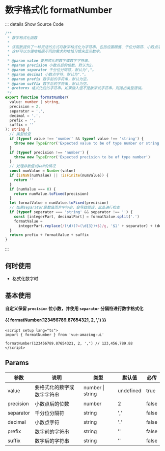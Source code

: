 # 数字格式化 formatNumber

<BackTop />
<Watermark fullscreen content="Vue Amazing UI" />

::: details Show Source Code

```ts
/**
 * 数字格式化函数
 * 
 * 该函数提供了一种灵活的方式将数字格式化为字符串，包括设置精度、千位分隔符、小数点字符、前缀和后缀。
 * 这样可以方便地根据不同的需求和地域习惯来显示数字。
 * 
 * @param value 要格式化的数字或数字字符串。
 * @param precision 小数点后的位数，默认为2。
 * @param separator 千分位分隔符，默认为","。
 * @param decimal 小数点字符，默认为"."。
 * @param prefix 数字前的字符串，默认为空。
 * @param suffix 数字后的字符串，默认为空。
 * @returns 格式化后的字符串。如果输入值不是数字或字符串，则抛出类型错误。
 */
export function formatNumber(
  value: number | string,
  precision = 2,
  separator = ',',
  decimal = '.',
  prefix = '',
  suffix = ''
): string {
  // 类型检查
  if (typeof value !== 'number' && typeof value !== 'string') {
    throw new TypeError('Expected value to be of type number or string')
  }
  if (typeof precision !== 'number') {
    throw new TypeError('Expected precision to be of type number')
  }
  // 处理非数值或NaN的情况
  const numValue = Number(value)
  if (isNaN(numValue) || !isFinite(numValue)) {
    return ''
  }
  if (numValue === 0) {
    return numValue.toFixed(precision)
  }
  let formatValue = numValue.toFixed(precision)
  // 如果separator是数值而非字符串，会导致错误，此处进行检查
  if (typeof separator === 'string' && separator !== '') {
    const [integerPart, decimalPart] = formatValue.split('.')
    formatValue =
      integerPart.replace(/(\d)(?=(\d{3})+$)/g, '$1' + separator) + (decimalPart ? decimal + decimalPart : '')
  }
  return prefix + formatValue + suffix
}
```

:::

## 何时使用

- 格式化数字时

<script setup lang="ts">
import { formatNumber } from 'vue-amazing-ui'
</script>

## 基本使用

**自定义保留 `precision` 位小数，并使用 `separator` 分隔符进行数字格式化**

<h4>{{ formatNumber(123456789.87654321, 2, ',') }}</h4>

```vue
<script setup lang="ts">
import { formatNumber } from 'vue-amazing-ui'

formatNumber(123456789.87654321, 2, ',') // 123,456,789.88
</script>
```

## Params

参数 | 说明 | 类型 | 默认值 | 必传
-- | -- | -- | -- | --
value | 要格式化的数字或数字字符串 | number &#124; string | undefined | true
precision | 小数点后的位数 | number | 2 | false
separator | 千分位分隔符 | string | ',' | false
decimal | 小数点字符 | string | '.' | false
prefix | 数字前的字符串 | string | '' | false
suffix | 数字后的字符串 | string | '' | false
